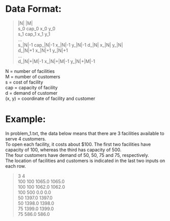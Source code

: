 # Data Format:

> |N| |M|  
> s_0 cap_0 x_0 y_0  
> s_1 cap_1 x_1 y_1  
> ...  
> s_|N|-1 cap_|N|-1 x_|N|-1 y_|N|-1
> d_|N| x_|N| y_|N|  
> d_|N|+1 x_|N|+1 y_|N|+1  
> ...  
> d_|N|+|M|-1 x_|N|+|M|-1 y_|N|+|M|-1  

N = number of facilities  
M = number of customers  
s = cost of facility  
cap = capacity of facility  
d = demand of customer  
(x, y) = coordinate of facility and customer

# Example:

In problem_1.txt, the data below means that there are 3 facilities available to serve 4 customers.  
To open each facility, it costs about $100. The first two facilities have capacity of 100, whereas the third has capacity of 500.  
The four customers have demand of 50, 50, 75 and 75, respectively.  
The location of facilities and customers is indicated in the last two inputs on each row.   
> 3 4  
> 100 100 1065.0 1065.0  
> 100 100 1062.0 1062.0  
> 100 500 0.0 0.0  
> 50 1397.0 1397.0  
> 50 1398.0 1398.0  
> 75 1399.0 1399.0  
> 75 586.0 586.0  
